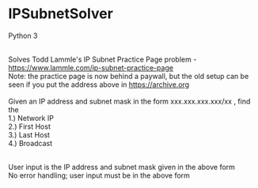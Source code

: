 # IPSubnetSolver

Python 3<br /><br />

Solves Todd Lammle's IP Subnet Practice Page problem - https://www.lammle.com/ip-subnet-practice-page<br />
Note: the practice page is now behind a paywall, but the old setup can be seen if you put the address above in https://archive.org<br /><br />
Given an IP address and subnet mask in the form xxx.xxx.xxx.xxx/xx , find the<br />
1.) Network IP<br />
2.) First Host<br />
3.) Last Host<br />
4.) Broadcast<br /><br />

User input is the IP address and subnet mask given in the above form<br />
No error handling; user input must be in the above form
